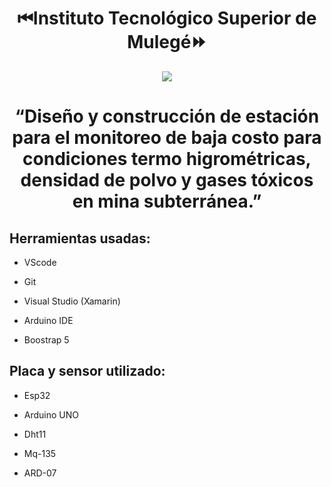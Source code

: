 
<h1 align="center">⏮Instituto Tecnológico Superior de Mulegé⏩</h1>

<p align="center"> <img width="" height="" src="https://i.postimg.cc/pTNfqpzs/Screenshot-2.jpg"> </p>
<h1 align="center"> “Diseño y construcción de estación para el monitoreo de baja costo para condiciones termo higrométricas, densidad de polvo y gases tóxicos en mina subterránea.”</h1>

## Herramientas usadas:
- VScode

- Git

- Visual Studio (Xamarin)

- Arduino IDE

- Boostrap 5

## Placa y sensor utilizado:
- Esp32

- Arduino UNO

- Dht11

- Mq-135

- ARD-07
